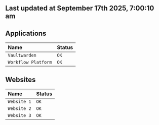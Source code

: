 ## Last updated at September 17th 2025, 7:00:10 am

## Applications

| Name                | Status|
| :------------------ | :---- |
| `Vaultwarden`       | `OK`  |
| `Workflow Platform` | `OK`  |

## Websites

| Name                | Status|
| :------------------ | :---- |
| `Website 1`         | `OK`  |
| `Website 2`         | `OK`  |
| `Website 3`         | `OK`  | 